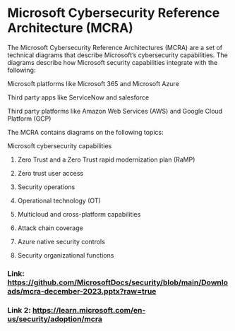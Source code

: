 # Microsoft Cybersecurity Reference Architecture (MCRA)

The Microsoft Cybersecurity Reference Architectures (MCRA) are a set of technical diagrams that describe Microsoft’s cybersecurity capabilities. The diagrams describe how Microsoft security capabilities integrate with the following:

Microsoft platforms like Microsoft 365 and Microsoft Azure

Third party apps like ServiceNow and salesforce

Third party platforms like Amazon Web Services (AWS) and Google Cloud Platform (GCP)

The MCRA contains diagrams on the following topics:

Microsoft cybersecurity capabilities

1) Zero Trust and a Zero Trust rapid modernization plan (RaMP)

2) Zero trust user access

3) Security operations

4) Operational technology (OT)

5) Multicloud and cross-platform capabilities

6) Attack chain coverage

7) Azure native security controls

8) Security organizational functions

### Link: https://github.com/MicrosoftDocs/security/blob/main/Downloads/mcra-december-2023.pptx?raw=true

### Link 2: https://learn.microsoft.com/en-us/security/adoption/mcra
